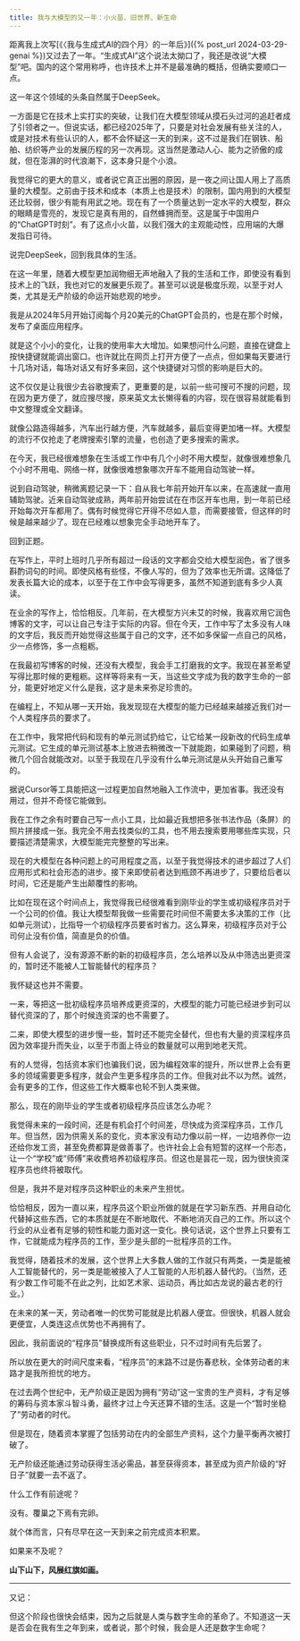 ```yaml
---
title: 我与大模型的又一年：小火苗、旧世界、新生命
---
```


距离我上次写[《〈我与生成式AI的四个月〉的一年后》]({% post_url 2024-03-29-genai %})又过去了一年。“生成式AI”这个说法太拗口了，我还是改说“大模型”吧。国内的这个常用称呼，也许技术上并不是最准确的概括，但确实要顺口一点。

这一年这个领域的头条自然属于DeepSeek。

一方面是它在技术上实打实的突破，让我们在大模型领域从摸石头过河的追赶者成了引领者之一。但说实话，都已经2025年了，只要是对社会发展有些关注的人，或是对技术有些认识的人，都不会怀疑这一天的到来，这不过是我们在钢铁、船舶、纺织等产业的发展历程的另一次再现。这当然是激动人心、能为之骄傲的成就，但在澎湃的时代浪潮下，这本身只是个小浪。

我觉得它的更大的意义，或者说它真正出圈的原因，是一夜之间让国人用上了高质量的大模型。之前由于技术和成本（本质上也是技术）的限制，国内用到的大模型还比较弱，很少有能有用武之地。现在有了一个质量达到一定水平的大模型，群众的眼睛是雪亮的，发现它是真有用的，自然蜂拥而至。这是属于中国用户的“ChatGPT时刻”。有了这点小火苗，以我们强大的主观能动性，应用端的大爆发指日可待。

说完DeepSeek，回到我具体的生活。

在这一年里，随着大模型更加润物细无声地融入了我的生活和工作，即使没有看到技术上的飞跃，我也对它的发展更乐观了。甚至可以说是极度乐观，以至于对人类，尤其是无产阶级的命运开始悲观的地步。

我是从2024年5月开始订阅每个月20美元的ChatGPT会员的，也是在那个时候，发布了桌面应用程序。

就是这个小小的变化，让我的使用率大大增加。如果想问什么问题，直接在键盘上按快捷键就能调出窗口。也许就比在网页上打开方便了一点点，但如果每天要进行十几场对话，每场对话又有好多来回，这个快捷键对习惯的影响是巨大的。

这不仅仅是让我很少去谷歌搜索了，更重要的是，以前一些可搜可不搜的问题，现在因为更方便了，就应搜尽搜，原来英文太长懒得看的内容，现在很容易就能看到中文整理或全文翻译。

就像公路造得越多，汽车出行越方便，汽车就越多，最后变得更加堵一样。大模型的流行不仅抢走了老牌搜索引擎的流量，也创造了更多搜索的需求。

在今天，我已经很难想象在生活或工作中有几个小时不用大模型，就像很难想象几个小时不用电、网络一样，就像很难想象哪次开车不能用自动驾驶一样。

说到自动驾驶，稍微离题记录一下：自从我七年前开始开车以来，在高速就一直用辅助驾驶。近来自动驾驶成熟，两年前开始尝试在在市区开车也用，到一年前已经开始每次开车都用了。偶有时候觉得它开得不尽如人意，而需要接管，但这样的时候是越来越少了。现在已经难以想象完全手动地开车了。

回到正题。

在写作上，平时上班时几乎所有超过一段话的文字都会交给大模型润色，省了很多斟酌词句的时间。即使风格有些怪，不像人写的，但为了效率也无所谓。这降低了发表长篇大论的成本，以至于在工作中会写得更多，虽然不知道到底有多少人真读。

在业余的写作上，恰恰相反。几年前，在大模型方兴未艾的时候，我喜欢用它润色博客的文字，可以让自己专注于实际的内容。但在今天，工作中写了太多没有人味的文字后，我反而开始觉得这些属于自己的文字，还不如多保留一点自己的风格，少一点修饰，多一点粗粝。

在我最初写博客的时候，还没有大模型，我会手工打磨我的文字。我现在甚至希望写得比那时候的更粗粝。这样等将来有一天，当这些文字成为我的数字生命的一部分，能更好地定义什么是我，这才是未来弥足珍贵的。

在编程上，不知从哪一天开始，我发现现在大模型的能力已经越来越接近我们对一个人类程序员的要求了。

在工作中，我常把代码和现有的单元测试扔给它，让它给某一段新改的代码生成单元测试。它生成的单元测试基本上放进去稍微改一下就能跑，如果碰到了问题，稍微几个回合就能改对。以至于我现在几乎没有什么单元测试是从头开始自己重写的。

据说Cursor等工具能把这一过程更加自然地融入工作流中，更加省事。我还没有用过，但并不奇怪它能做到。

我在工作之余有时要自己写一点小工具，比如最近我想把多张书法作品（条屏）的照片拼接成一张。我完全不用去找类似的工具，也不用去搜索要用哪些库实现，只要描述清楚需求，大模型能完完整整的写出来。

现在的大模型在各种问题上的可用程度之高，以至于我觉得技术的进步超过了人们应用形式和社会形态的进步。接下来即使前者达到瓶颈不再进步了，只要给后者以时间，它还是能产生出颠覆性的影响。

比如在现在这个时间点上，我觉得我已经很难看到刚毕业的学生或初级程序员对于一个公司的价值。我让大模型帮我做一些需要花时间但不需要太多决策的工作（比如单元测试），比指导一个初级程序员要省时省力。这么算来，初级程序员对于公司何止没有价值，简直是负的价值。

但有人会说了，没有源源不断的新的初级程序员，怎么培养以及从中筛选出更资深的，暂时还不能被人工智能替代的程序员？

我怀疑这也并不需要。

一来，等把这一批初级程序员培养成更资深的，大模型的能力可能已经进步到可以替代资深的了，那个时候连资深的也不需要了。

二来，即使大模型的进步慢一些，暂时还不能完全替代，但也有大量的资深程序员因为效率提升而失业，以至于市面上待业的数量就可以用到地老天荒。

有的人觉得，包括资本家们也骗我们说，因为编程效率的提升，所以世界上会有更多的领域需要更多程序，就会产生更多程序员的工作。但我对此不以为然。诚然，会有更多的工作，但这些工作大概率也轮不到人类来做。

那么，现在的刚毕业的学生或者初级程序员应该怎么办呢？

我觉得未来的一段时间，还是有机会打个时间差，尽快成为资深程序员，工作几年。但当然，因为供需关系的变化，资本家没有动力像以前一样，一边培养你一边还给你发工资，甚至免费都算是做善事了。也许社会上会有短暂的这样一个形态，让一个“学校”或“师傅”来收费培养初级程序员。但这也是昙花一现，因为很快资深程序员也终将被取代。

但是，我并不是对程序员这种职业的未来产生担忧。

恰恰相反，因为一直以来，程序员这个职业所做的就是在学习新东西、并用自动化代替掉这些东西，它的本质就是在不断地取代、不断地消灭自己的工作。所以这个行业的从业者有足够的韧性和能力面对这一变化。换句话说，这个世界上只要有工作，它就能成为程序员的工作，至少是头部的一批程序员的工作。

我觉得，随着技术的发展，这个世界上大多数人做的工作就只有两类，一类是能被人工智能替代的，另一类是能被接入了人工智能的人形机器人替代的。（当然，还有少数工作可能不在此之列，比如艺术家、运动员，再比如古龙说的最古老的行业。）

在未来的某一天，劳动者唯一的优势可能就是比机器人便宜。但很快，机器人就会更便宜，人类连这点优势也不再拥有了。

因此，我前面说的“程序员”替换成所有这些职业，只不过时间有先后罢了。

所以放在更大的时间尺度来看，“程序员”的末路不过是伤春悲秋，全体劳动者的末路才是我所担忧的地方。

在过去两个世纪中，无产阶级正是因为拥有“劳动”这一宝贵的生产资料，才有足够的筹码与资本家斗智斗勇，最终才过上今天还算不错的生活。这是一个“暂时坐稳了”劳动者的时代。

但是现在，随着资本掌握了包括劳动在内的全部生产资料，这个力量平衡再次被打破了。

无产阶级还能通过劳动获得生活必需品，甚至获得资本，甚至成为资产阶级的“好日子”就要一去不返了。

什么工作有前途呢？

没有。覆巢之下焉有完卵。

就个体而言，只有尽早在这一天到来之前完成资本积累。

如果来不及呢？

**山下山下，风展红旗如画。**

---

又记：

但这个阶段也很快会结束，因为之后就是人类与数字生命的革命了。不知道这一天是否会在我有生之年到来，或者说，那个时候，我会是人还是数字生命呢？



